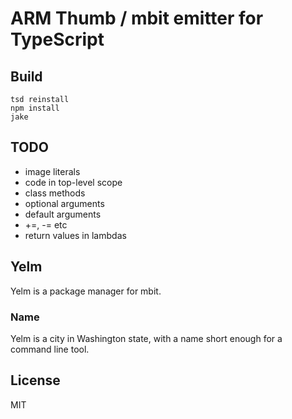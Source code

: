 # ARM Thumb / mbit emitter for TypeScript

## Build

```
tsd reinstall
npm install
jake
```

## TODO

* image literals
* code in top-level scope
* class methods
* optional arguments
* default arguments
* +=, -= etc
* return values in lambdas

## Yelm

Yelm is a package manager for mbit. 

### Name

Yelm is a city in Washington state, with a name short enough for a command line tool.

## License

MIT

